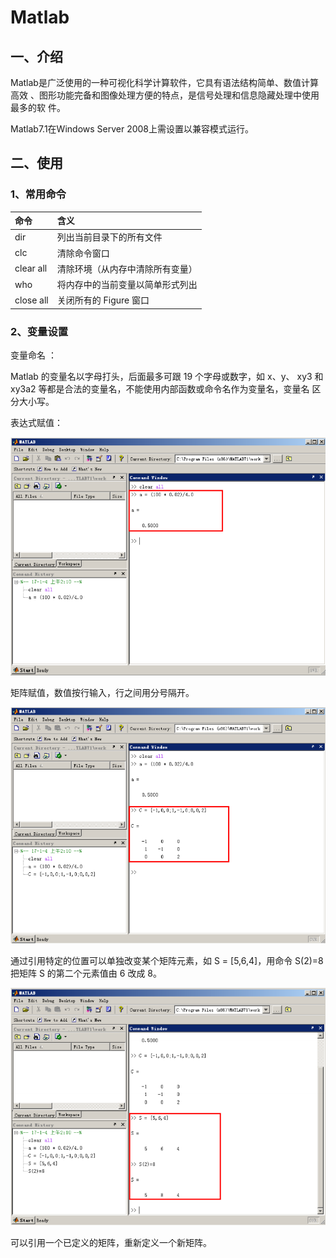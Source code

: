 # Matlab

## 一、介绍

Matlab是广泛使用的一种可视化科学计算软件，它具有语法结构简单、数值计算高效 、图形功能完备和图像处理方便的特点，是信号处理和信息隐藏处理中使用最多的软 件。

Matlab7.1在Windows Server 2008上需设置以兼容模式运行。

## 二、使用

### 1、常用命令

| 命令 | 含义 |
| :--- | :--- |
| dir | 列出当前目录下的所有文件 |
| clc | 清除命令窗口 |
| clear all | 清除环境（从内存中清除所有变量） |
| who | 将内存中的当前变量以简单形式列出 |
| close all | 关闭所有的 Figure 窗口 |

### 2、变量设置

变量命名 ：

Matlab 的变量名以字母打头，后面最多可跟 19 个字母或数字，如 x、y、 xy3 和 xy3a2 等都是合法的变量名，不能使用内部函数或命令名作为变量名，变量名 区分大小写。

表达式赋值：

![&#x8868;&#x8FBE;&#x5F0F;&#x8D4B;&#x503C;](../.gitbook/assets/image%20%28998%29.png)

矩阵赋值，数值按行输入，行之间用分号隔开。

![](../.gitbook/assets/image%20%28996%29.png)

通过引用特定的位置可以单独改变某个矩阵元素，如 S = \[5,6,4\]，用命令 S\(2\)=8 把矩阵 S 的第二个元素值由 6 改成 8。

![](../.gitbook/assets/image%20%28997%29.png)

可以引用一个已定义的矩阵，重新定义一个新矩阵。



